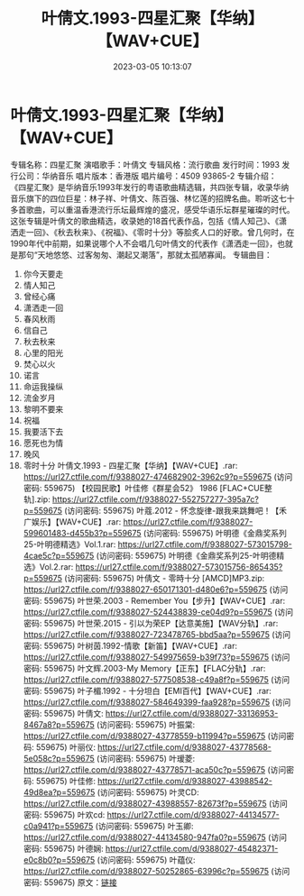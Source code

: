 ﻿---
title: 叶倩文.1993-四星汇聚【华纳】【WAV+CUE】
date: 2023-03-05 10:13:07
categories: WAV车载音乐、镜像
tags: 华语中文
---
# 叶倩文.1993-四星汇聚【华纳】【WAV+CUE】

专辑名称：四星汇聚
演唱歌手：叶倩文
专辑风格：流行歌曲
发行时间：1993
发行公司：华纳音乐
唱片版本：香港版
唱片编号：4509 93865-2
专辑介绍：
《四星汇聚》是华纳音乐1993年发行的粤语歌曲精选辑，共四张专辑，收录华纳音乐旗下的四位巨星：林子祥、叶倩文、陈百强、林忆莲的招牌名曲。聆听这七十多首歌曲，可以重温香港流行乐坛最辉煌的盛况，感受华语乐坛群星璀璨的时代。
这张专辑是叶倩文的歌曲精选，收录她的18首代表作品，包括《情人知己》、《潇洒走一回》、《秋去秋来》、《祝福》、《零时十分》等脍炙人口的好歌。曾几何时，在1990年代中前期，如果说哪个人不会唱几句叶倩文的代表作《潇洒走一回》，也就是那句“天地悠悠、过客匆匆、潮起又潮落”，那就太孤陋寡闻。
专辑曲目：
01. 你今天要走
02. 情人知己
03. 曾经心痛
04. 潇洒走一回
05. 春风秋雨
06. 信自己
07. 秋去秋来
08. 心里的阳光
09. 焚心以火
10. 诺言
11. 命运我操纵
12. 流金岁月
13. 黎明不要来
14. 祝福
15. 我要活下去
16. 愿死也为情
17. 晚风
18. 零时十分
叶倩文.1993 - 四星汇聚【华纳】【WAV+CUE】.rar: https://url27.ctfile.com/f/9388027-474682902-3962c9?p=559675
(访问密码: 559675)
【校园民歌】叶佳修《群星会52》 1986 [FLAC+CUE整轨].zip: https://url27.ctfile.com/f/9388027-552757277-395a7c?p=559675
(访问密码: 559675)
叶蔻.2012 - 怀念旋律-跟我来跳舞吧！【禾广娱乐】【WAV+CUE】.rar: https://url27.ctfile.com/f/9388027-599601483-d455b3?p=559675
(访问密码: 559675)
叶明德《金鼎奖系列25-叶明德精选》Vol.1.rar: https://url27.ctfile.com/f/9388027-573015798-4cae5c?p=559675
(访问密码: 559675)
叶明德《金鼎奖系列25-叶明德精选》Vol.2.rar: https://url27.ctfile.com/f/9388027-573015756-865435?p=559675
(访问密码: 559675)
叶倩文 - 零時十分 [AMCD]MP3.zip: https://url27.ctfile.com/f/9388027-650171301-d480e6?p=559675
(访问密码: 559675)
叶世荣.2003 - Remember You【步升】【WAV+CUE】.rar: https://url27.ctfile.com/f/9388027-524438839-ce04d9?p=559675
(访问密码: 559675)
叶世荣.2015 - 引以为荣EP【达意美施】【WAV分轨】.rar: https://url27.ctfile.com/f/9388027-723478765-bbd5aa?p=559675
(访问密码: 559675)
叶树茵.1992-情歌【新笛】【WAV+CUE】.rar: https://url27.ctfile.com/f/9388027-549975659-b39f73?p=559675
(访问密码: 559675)
叶文辉.2003-My Memory【正东】【FLAC分轨】.rar: https://url27.ctfile.com/f/9388027-577508538-c49a8f?p=559675
(访问密码: 559675)
叶子楣.1992 - 十分坦白【EMI百代】【WAV+CUE】.rar: https://url27.ctfile.com/f/9388027-584649399-faa928?p=559675
(访问密码: 559675)
叶倩文: https://url27.ctfile.com/d/9388027-33136953-8467a8?p=559675
(访问密码: 559675)
叶振棠: https://url27.ctfile.com/d/9388027-43778559-b11994?p=559675
(访问密码: 559675)
叶丽仪: https://url27.ctfile.com/d/9388027-43778568-5e058c?p=559675
(访问密码: 559675)
叶瑷菱: https://url27.ctfile.com/d/9388027-43778571-aca50c?p=559675
(访问密码: 559675)
叶佳修: https://url27.ctfile.com/d/9388027-43988542-49d8ea?p=559675
(访问密码: 559675)
叶灵CD: https://url27.ctfile.com/d/9388027-43988557-82673f?p=559675
(访问密码: 559675)
叶欢cd: https://url27.ctfile.com/d/9388027-44134577-c0a941?p=559675
(访问密码: 559675)
叶玉卿: https://url27.ctfile.com/d/9388027-44134580-947fa0?p=559675
(访问密码: 559675)
叶德娴: https://url27.ctfile.com/d/9388027-45482371-e0c8b0?p=559675
(访问密码: 559675)
叶蕴仪: https://url27.ctfile.com/d/9388027-50252865-63996c?p=559675
(访问密码: 559675)
原文：[链接](https://blog.sina.com.cn/s/blog_1647c7e76010310yj.html)
